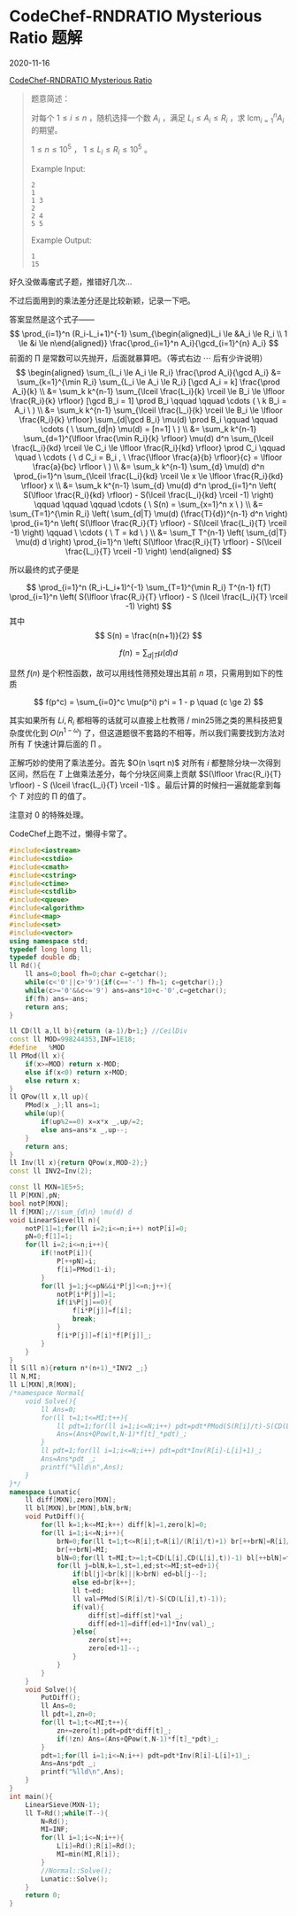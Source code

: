 # CodeChef-RNDRATIO Mysterious Ratio 题解

2020-11-16

[CodeChef-RNDRATIO Mysterious Ratio](https://www.codechef.com/problems/RNDRATIO)

> 题意简述：
>
> 对每个 $1 \le i \le n$ ，随机选择一个数 $A_i$ ，满足 $L_i \le A_i \le R_i$ ，求 $\mathrm{lcm}_{i=1}^n A_i$ 的期望。
>
> $1 \le n \le 10^5$ ， $1 \le L_i \le R_i \le 10^5$ 。
>
> Example Input:
>
>     2
>     1
>     1 3
>     2
>     2 4
>     5 5
>
> Example Output:
>
>     1
>     15

好久没做毒瘤式子题，推错好几次…

不过后面用到的乘法差分还是比较新颖，记录一下吧。

答案显然是这个式子——
$$
\prod_{i=1}^n (R_i-L_i+1)^{-1} \sum_{\begin{aligned}L_i \le &A_i \le R_i \\ 1 \le &i \le n\end{aligned}} \frac{\prod_{i=1}^n A_i}{\gcd_{i=1}^{n} A_i}
$$
前面的 $\prod$ 是常数可以先抛开，后面就暴算吧。（等式右边 $\cdots$ 后有少许说明）
$$
\begin{aligned}
\sum_{L_i \le A_i \le R_i} \frac{\prod A_i}{\gcd A_i}
&= \sum_{k=1}^{\min R_i} \sum_{L_i \le A_i \le R_i} [\gcd A_i = k] \frac{\prod A_i}{k} \\
&= \sum_k k^{n-1} \sum_{\lceil \frac{L_i}{k} \rceil \le B_i \le \lfloor \frac{R_i}{k} \rfloor} [\gcd B_i = 1] \prod B_i \qquad \qquad \cdots ( \ k B_i = A_i \ ) \\
&= \sum_k k^{n-1} \sum_{\lceil \frac{L_i}{k} \rceil \le B_i \le \lfloor \frac{R_i}{k} \rfloor} \sum_{d|\gcd B_i} \mu(d) \prod B_i \qquad \qquad \cdots ( \ \sum_{d|n} \mu(d) = [n=1] \ ) \\
&= \sum_k k^{n-1} \sum_{d=1}^{\lfloor \frac{\min R_i}{k} \rfloor} \mu(d) d^n \sum_{\lceil \frac{L_i}{kd} \rceil \le C_i \le \lfloor \frac{R_i}{kd} \rfloor} \prod C_i \qquad \quad \ \cdots ( \ d C_i = B_i , \ \frac{\lfloor \frac{a}{b} \rfloor}{c} = \lfloor \frac{a}{bc} \rfloor \ ) \\
&= \sum_k k^{n-1} \sum_{d} \mu(d) d^n \prod_{i=1}^n \sum_{\lceil \frac{L_i}{kd} \rceil \le x \le \lfloor \frac{R_i}{kd} \rfloor} x \\
&= \sum_k k^{n-1} \sum_{d} \mu(d) d^n \prod_{i=1}^n \left( S(\lfloor \frac{R_i}{kd} \rfloor) - S(\lceil \frac{L_i}{kd} \rceil -1) \right) \qquad \qquad \qquad \cdots ( \ S(n) = \sum_{x=1}^n x \ ) \\
&= \sum_{T=1}^{\min R_i} \left( \sum_{d|T} \mu(d) (\frac{T}{d})^{n-1} d^n \right) \prod_{i=1}^n \left( S(\lfloor \frac{R_i}{T} \rfloor) - S(\lceil \frac{L_i}{T} \rceil -1) \right) \qquad \ \cdots ( \ T = kd \ ) \\
&= \sum_T T^{n-1} \left( \sum_{d|T} \mu(d) d \right) \prod_{i=1}^n \left( S(\lfloor \frac{R_i}{T} \rfloor) - S(\lceil \frac{L_i}{T} \rceil -1) \right)
 \end{aligned}
$$

所以最终的式子便是

$$
\prod_{i=1}^n (R_i-L_i+1)^{-1} \sum_{T=1}^{\min R_i} T^{n-1} f(T) \prod_{i=1}^n \left( S(\lfloor \frac{R_i}{T} \rfloor) - S (\lceil \frac{L_i}{T} \rceil -1) \right)
$$
其中
$$
S(n) = \frac{n(n+1)}{2}
$$

$$
f(n) = \sum_{d|T} \mu(d) d
$$

显然 $f(n)$ 是个积性函数，故可以用线性筛预处理出其前 $n$ 项，只需用到如下的性质

$$
f(p^c) = \sum_{i=0}^c \mu(p^i) p^i = 1 - p \quad (c \ge 2)
$$

其实如果所有 $Li,R_i$ 都相等的话就可以直接上杜教筛 / min25筛之类的黑科技把复杂度优化到 $O(n^{1-\omega})$ 了，但这道题很不套路的不相等，所以我们需要找到方法对所有 $T$ 快速计算后面的 $\prod$ 。

正解巧妙的使用了乘法差分。首先 $O(n \sqrt n)$ 对所有 $i$ 都整除分块一次得到区间，然后在 $T$ 上做乘法差分，每个分块区间乘上贡献 $S(\lfloor \frac{R_i}{T} \rfloor) - S (\lceil \frac{L_i}{T} \rceil -1)$ 。最后计算的时候扫一遍就能拿到每个 $T$ 对应的 $\prod$ 的值了。

注意对 $0$ 的特殊处理。

CodeChef上跑不过，懒得卡常了。

``` cpp
#include<iostream>
#include<cstdio>
#include<cmath>
#include<cstring>
#include<ctime>
#include<cstdlib>
#include<queue>
#include<algorithm>
#include<map>
#include<set>
#include<vector>
using namespace std;
typedef long long ll;
typedef double db;
ll Rd(){
    ll ans=0;bool fh=0;char c=getchar();
    while(c<'0'||c>'9'){if(c=='-') fh=1; c=getchar();}
    while(c>='0'&&c<='9') ans=ans*10+c-'0',c=getchar();
    if(fh) ans=-ans;
    return ans;
}

ll CD(ll a,ll b){return (a-1)/b+1;} //CeilDiv
const ll MOD=998244353,INF=1E18;
#define _ %MOD
ll PMod(ll x){
    if(x>=MOD) return x-MOD;
    else if(x<0) return x+MOD;
    else return x;
}
ll QPow(ll x,ll up){
    PMod(x _);ll ans=1;
    while(up){
        if(up%2==0) x=x*x _,up/=2;
        else ans=ans*x _,up--;
    }
    return ans;
}
ll Inv(ll x){return QPow(x,MOD-2);}
const ll INV2=Inv(2);

const ll MXN=1E5+5;
ll P[MXN],pN;
bool notP[MXN];
ll f[MXN];//\sum_{d|n} \mu(d) d
void LinearSieve(ll n){
    notP[1]=1;for(ll i=2;i<=n;i++) notP[i]=0;
    pN=0;f[1]=1;
    for(ll i=2;i<=n;i++){
        if(!notP[i]){
            P[++pN]=i;
            f[i]=PMod(1-i);
        }
        for(ll j=1;j<=pN&&i*P[j]<=n;j++){
            notP[i*P[j]]=1;
            if(i%P[j]==0){
                f[i*P[j]]=f[i];
                break;
            }
            f[i*P[j]]=f[i]*f[P[j]]_;
        }
    }
}
ll S(ll n){return n*(n+1)_*INV2 _;}
ll N,MI;
ll L[MXN],R[MXN];
/*namespace Normal{
    void Solve(){
        ll Ans=0;
        for(ll t=1;t<=MI;t++){
            ll pdt=1;for(ll i=1;i<=N;i++) pdt=pdt*PMod(S(R[i]/t)-S(CD(L[i],t)-1))_;
            Ans=(Ans+QPow(t,N-1)*f[t]_*pdt)_;
        }
        ll pdt=1;for(ll i=1;i<=N;i++) pdt=pdt*Inv(R[i]-L[i]+1)_;
        Ans=Ans*pdt _;
        printf("%lld\n",Ans);
    }
}*/
namespace Lunatic{
    ll diff[MXN],zero[MXN];
    ll bl[MXN],br[MXN],blN,brN;
    void PutDiff(){
        for(ll k=1;k<=MI;k++) diff[k]=1,zero[k]=0;
        for(ll i=1;i<=N;i++){
            brN=0;for(ll t=1;t<=R[i];t=R[i]/(R[i]/t)+1) br[++brN]=R[i]/(R[i]/t);
            br[++brN]=MI;
            blN=0;for(ll t=MI;t>=1;t=CD(L[i],CD(L[i],t))-1) bl[++blN]=t;
            for(ll j=blN,k=1,st=1,ed;st<=MI;st=ed+1){
                if(bl[j]<br[k]||k>brN) ed=bl[j--];
                else ed=br[k++];
                ll t=ed;
                ll val=PMod(S(R[i]/t)-S(CD(L[i],t)-1));
                if(val){
                    diff[st]=diff[st]*val _;
                    diff[ed+1]=diff[ed+1]*Inv(val)_;
                }else{
                    zero[st]++;
                    zero[ed+1]--;
                }
            }
        }
    }
    void Solve(){
        PutDiff();
        ll Ans=0;
        ll pdt=1,zn=0;
        for(ll t=1;t<=MI;t++){
            zn+=zero[t];pdt=pdt*diff[t]_;
            if(!zn) Ans=(Ans+QPow(t,N-1)*f[t]_*pdt)_;
        }
        pdt=1;for(ll i=1;i<=N;i++) pdt=pdt*Inv(R[i]-L[i]+1)_;
        Ans=Ans*pdt _;
        printf("%lld\n",Ans);
    }
}
int main(){
    LinearSieve(MXN-1);
    ll T=Rd();while(T--){
        N=Rd();
        MI=INF;
        for(ll i=1;i<=N;i++){
            L[i]=Rd();R[i]=Rd();
            MI=min(MI,R[i]);
        }
        //Normal::Solve();
        Lunatic::Solve();
    }
    return 0;
}
```
